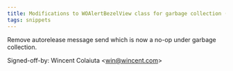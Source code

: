 ```yaml
---
title: Modifications to WOAlertBezelView class for garbage collection (WOBezel, 50e8fed)
tags: snippets
---
```


Remove autorelease message send which is now a no-op under garbage collection.

Signed-off-by: Wincent Colaiuta &lt;win@wincent.com&gt;
